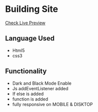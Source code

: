 # Building Site
<a href="https://building-site1.surge.sh/">Check Live Preview</a>

## Language Used
- Html5
- css3

## Functionality
- Dark and Black Mode Enable
- Js addEventListener added
- If else is added
- function is added
- fully responsive on MOBILE & DISKTOP